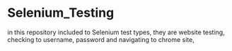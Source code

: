 # Selenium_Testing
in this repository included to Selenium test types, they are website testing, checking to username, password and navigating to chrome site,
